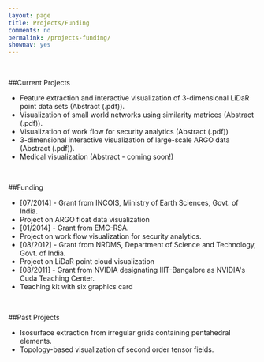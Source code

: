 ```yaml
---
layout: page
title: Projects/Funding
comments: no
permalink: /projects-funding/
shownav: yes
---
```

<br/>

##Current Projects

- Feature extraction and interactive visualization of 3-dimensional LiDaR point data sets (Abstract (.pdf)). 
- Visualization of small world networks using similarity matrices (Abstract (.pdf)).
- Visualization of work flow for security analytics (Abstract (.pdf))
- 3-dimensional interactive visualization of large-scale ARGO data (Abstract (.pdf)).
- Medical visualization (Abstract - coming soon!)

<br/>

##Funding

- [07/2014] - Grant from INCOIS, Ministry of Earth Sciences, Govt. of India.
- Project on ARGO float data visualization
- [01/2014] - Grant from EMC-RSA.
- Project on work flow visualization for security analytics.
- [08/2012] - Grant from NRDMS, Department of Science and Technology, Govt. of India.
- Project on LiDaR point cloud visualization
- [08/2011] - Grant from NVIDIA designating IIIT-Bangalore as NVIDIA's Cuda Teaching Center.
- Teaching kit with six graphics card

<br/>

##Past Projects

- Isosurface extraction from irregular grids containing pentahedral elements.
- Topology-based visualization of second order tensor fields.